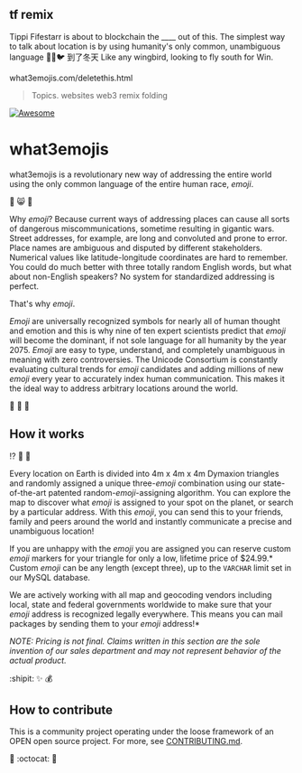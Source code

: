 ## tf remix

Tippi Fifestarr is about to blockchain the ____ out of this. The simplest way to talk about location is by using humanity's only common, unambiguous language 🤩👷🐦 到了冬天 Like any wingbird, looking to fly south for Win.

what3emojis.com/deletethis.html
>Topics.
websites web3 remix folding

[![Awesome](https://cdn.rawgit.com/sindresorhus/awesome/d7305f38d29fed78fa85652e3a63e154dd8e8829/media/badge.svg)](https://github.com/sindresorhus/awesome)

# what3emojis

what3emojis is a revolutionary new way of addressing the entire world using the only common language of the entire human race, _emoji_.

:princess: :smile_cat: :man_with_gua_pi_mao:

Why _emoji_? Because current ways of addressing places can cause all sorts of dangerous miscommunications, sometime resulting in gigantic wars. Street addresses, for example, are long and convoluted and prone to error. Place names are ambiguous and disputed by different stakeholders. Numerical values like latitude-longitude coordinates are hard to remember. You could do much better with three totally random English words, but what about non-English speakers? No system for standardized addressing is perfect.

That's why _emoji_.

_Emoji_ are universally recognized symbols for nearly all of human thought and emotion and this is why nine of ten expert scientists predict that _emoji_ will become the dominant, if not sole language for all humanity by the year 2075. _Emoji_ are easy to type, understand, and completely unambiguous in meaning with zero controversies. The Unicode Consortium is constantly evaluating cultural trends for _emoji_ candidates and adding millions of new _emoji_ every year to accurately index human communication. This makes it the ideal way to address arbitrary locations around the world.

:sparkling_heart: :floppy_disk: :do_not_litter:

## How it works

:interrobang: :postal_horn: :crystal_ball:

Every location on Earth is divided into 4m x 4m x 4m Dymaxion triangles and randomly assigned a unique three-_emoji_ combination using our state-of-the-art patented random-_emoji_-assigning algorithm. You can explore the map to discover what _emoji_ is assigned to your spot on the planet, or search by a particular address. With this _emoji_, you can send this to your friends, family and peers around the world and instantly communicate a precise and unambiguous location!

If you are unhappy with the _emoji_ you are assigned you can reserve custom _emoji_ markers for your triangle for only a low, lifetime price of $24.99.* Custom _emoji_ can be any length (except three), up to the `VARCHAR` limit set in our MySQL database.

We are actively working with all map and geocoding vendors including local, state and federal governments worldwide to make sure that your _emoji_ address is recognized legally everywhere. This means you can mail packages by sending them to your _emoji_ address!*

_*NOTE: Pricing is not final. Claims written in this section are the sole invention of our sales department and may not represent behavior of the actual product.*_

:shipit: :sparkles: :moneybag:

## How to contribute

This is a community project operating under the loose framework of an OPEN open source project. For more, see [CONTRIBUTING.md](https://github.com/louh/what3emojis/blob/master/CONTRIBUTING.md).

:metal: :octocat: :flags:
